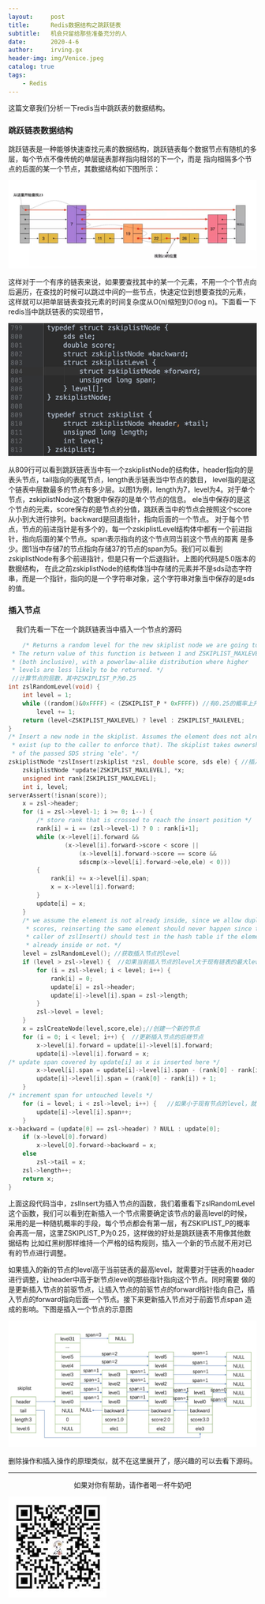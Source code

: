 ```yaml
---
layout:     post
title:      Redis数据结构之跳跃链表
subtitle:   机会只留给那些准备充分的人
date:       2020-4-6
author:     irving.gx
header-img: img/Venice.jpeg
catalog: true
tags:
    - Redis
---
```


这篇文章我们分析一下redis当中跳跃表的数据结构。

### 跳跃链表数据结构

跳跃链表是一种能够快速查找元素的数据结构，跳跃链表每个数据节点有随机的多层，每个节点不像传统的单层链表那样指向相邻的下一个，而是
指向相隔多个节点的后面的某一个节点，其数据结构如下图所示：
  
 ![image](https://raw.githubusercontent.com/GuoXinsayhello/GuoXinsayhello.github.io/master/img/skiplist1.png)

这样对于一个有序的链表来说，如果要查找其中的某一个元素，不用一个个节点向后遍历，在查找的时候可以跳过中间的一些节点，快速定位到想要查找的元素，
这样就可以把单层链表查找元素的时间复杂度从O(n)缩短到O(log n)。下面看一下redis当中跳跃链表的实现细节，

 ![image](https://raw.githubusercontent.com/GuoXinsayhello/GuoXinsayhello.github.io/master/img/skiplist2.png)
 
从809行可以看到跳跃链表当中有一个zskiplistNode的结构体，header指向的是表头节点，tail指向的表尾节点，length表示链表当中节点的数目，
level指的是这个链表中层数最多的节点有多少层。以图1为例，length为7，level为4。对于单个节点，zskiplistNode这个数据中保存的是单个节点的信息。
ele当中保存的是这个节点的元素，score保存的是节点的分值，跳跃表当中的节点会按照这个score从小到大进行排列。backward是回退指针，指向后面的一个节点。
对于每个节点，节点的前进指针是有多个的，每一个zskiplistLevel结构体中都有一个前进指针，指向后面的某个节点。span表示指向的这个节点同当前这个节点的距离
是多少。图1当中存储7的节点指向存储37的节点的span为5。我们可以看到zskiplistNode有多个前进指针，但是只有一个后退指针。上图的代码是5.0版本的数据结构，
在此之前zskiplistNode的结构体当中存储的元素并不是sds动态字符串，而是一个指针，指向的是一个字符串对象，这个字符串对象当中保存的是sds的值。

### 插入节点

    我们先看一下在一个跳跃链表当中插入一个节点的源码
    
```c
    /* Returns a random level for the new skiplist node we are going to create.
 * The return value of this function is between 1 and ZSKIPLIST_MAXLEVEL
 * (both inclusive), with a powerlaw-alike distribution where higher
 * levels are less likely to be returned. */
 //计算节点的层数，其中ZSKIPLIST_P为0.25
int zslRandomLevel(void) {
    int level = 1;
    while ((random()&0xFFFF) < (ZSKIPLIST_P * 0xFFFF)) //有0.25的概率上升一层
        level += 1;
    return (level<ZSKIPLIST_MAXLEVEL) ? level : ZSKIPLIST_MAXLEVEL;
}
/* Insert a new node in the skiplist. Assumes the element does not already
 * exist (up to the caller to enforce that). The skiplist takes ownership
 * of the passed SDS string 'ele'. */
zskiplistNode *zslInsert(zskiplist *zsl, double score, sds ele) { //插入一个新的节点
    zskiplistNode *update[ZSKIPLIST_MAXLEVEL], *x;
    unsigned int rank[ZSKIPLIST_MAXLEVEL];
    int i, level;
serverAssert(!isnan(score));
    x = zsl->header;
    for (i = zsl->level-1; i >= 0; i--) {
        /* store rank that is crossed to reach the insert position */
        rank[i] = i == (zsl->level-1) ? 0 : rank[i+1];
        while (x->level[i].forward &&
                (x->level[i].forward->score < score ||
                    (x->level[i].forward->score == score &&
                    sdscmp(x->level[i].forward->ele,ele) < 0)))
        {
            rank[i] += x->level[i].span;
            x = x->level[i].forward;
        }
        update[i] = x;
    }
    /* we assume the element is not already inside, since we allow duplicated
     * scores, reinserting the same element should never happen since the
     * caller of zslInsert() should test in the hash table if the element is
     * already inside or not. */
    level = zslRandomLevel(); //获取插入节点的level
    if (level > zsl->level) {  //如果当前插入节点的level大于现有链表的最大level，就更新header大于这部分的level
        for (i = zsl->level; i < level; i++) {
            rank[i] = 0;
            update[i] = zsl->header;
            update[i]->level[i].span = zsl->length;
        }
        zsl->level = level;
    }
    x = zslCreateNode(level,score,ele);//创建一个新的节点
    for (i = 0; i < level; i++) {  //更新插入节点的后继节点
        x->level[i].forward = update[i]->level[i].forward;
        update[i]->level[i].forward = x;
/* update span covered by update[i] as x is inserted here */
        x->level[i].span = update[i]->level[i].span - (rank[0] - rank[i]);
        update[i]->level[i].span = (rank[0] - rank[i]) + 1;
    }
/* increment span for untouched levels */
    for (i = level; i < zsl->level; i++) {   //如果小于现有节点的level，就更新前驱节点的跨度
        update[i]->level[i].span++;
    }
x->backward = (update[0] == zsl->header) ? NULL : update[0];
    if (x->level[0].forward)
        x->level[0].forward->backward = x;
    else
        zsl->tail = x;
    zsl->length++;
    return x;
}

```
    
上面这段代码当中，zslInsert为插入节点的函数，我们着重看下zslRandomLevel这个函数，我们可以看到在新插入一个节点需要确定该节点的最高level的时候，
采用的是一种随机概率的手段，每个节点都会有第一层，有ZSKIPLIST_P的概率会再高一层，这里ZSKIPLIST_P为0.25，这样做的好处是跳跃链表不用像其他数据结构
比如红黑树那样维持一个严格的结构规则，插入一个新的节点就不用对已有的节点进行调整。

如果插入的新的节点的level高于当前链表的最高level，就需要对于链表的header进行调整，让header中高于新节点level的那些指针指向这个节点。同时需要
做的是更新插入节点的前驱节点，让插入节点的前驱节点的forward指针指向自己，插入节点的forward指向后面一个节点。接下来更新插入节点对于前面节点span
造成的影响。下图是插入一个节点的示意图

 ![image](https://raw.githubusercontent.com/GuoXinsayhello/GuoXinsayhello.github.io/master/img/skiplist3.png)

删除操作和插入操作的原理类似，就不在这里展开了，感兴趣的可以去看下源码。

  - - -
  <p align="center">如果对你有帮助，请作者喝一杯牛奶吧</p>
     
 ![image](https://raw.githubusercontent.com/GuoXinsayhello/GuoXinsayhello.github.io/master/img/wepay.jpg)
